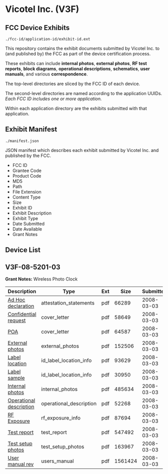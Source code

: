 # Vicotel Inc. (V3F)
## FCC Device Exhibits

```
./fcc-id/application-id/exhibit-id.ext
```

This repository contains the exhibit documents submitted by Vicotel Inc. to (and published by) the FCC as part of the device certification process.

These exhibits can include **internal photos**, **external photos**, **RF test reports**, **block diagrams**, **operational descriptions**, **schematics**, **user manuals**, and various **correspondence**.

The top-level directories are sliced by the FCC ID of each device.

The second-level directories are named according to the application UUIDs. *Each FCC ID includes one or more application.*

Within each application directory are the exhibits submitted with that application. 

## Exhibit Manifest

```
./manifest.json
```

JSON manifest which describes each exhibit submitted by Vicotel Inc. and published by the FCC.

- FCC ID
- Grantee Code
- Product Code
- MD5
- Path
- File Extension
- Content Type
- Size
- Exhibit ID
- Exhibit Description
- Exhibit Type
- Date Submitted
- Date Available
- Grant Notes

## Device List
## V3F-08-5201-03
**Grant Notes:** Wireless Photo Clock

| Description | Type | Ext | Size | Submitted | Available |
| ----------- | ---- | --- | ---- | --------- | --------- |
| [Ad Hoc declaration](V3F-08-5201-03/f0234a58f3693e388edad297a93f6ae5/908840.pdf) | attestation_statements | pdf | 66289 | 2008-03-03 | 2008-03-03 |
| [Confidential request](V3F-08-5201-03/f0234a58f3693e388edad297a93f6ae5/908842.pdf) | cover_letter | pdf | 58649 | 2008-03-03 | 2008-03-03 |
| [POA](V3F-08-5201-03/f0234a58f3693e388edad297a93f6ae5/908846.pdf) | cover_letter | pdf | 64587 | 2008-03-03 | 2008-03-03 |
| [External photos](V3F-08-5201-03/f0234a58f3693e388edad297a93f6ae5/908844.pdf) | external_photos | pdf | 152506 | 2008-03-03 | 2008-03-03 |
| [Label location](V3F-08-5201-03/f0234a58f3693e388edad297a93f6ae5/908850.pdf) | id_label_location_info | pdf | 93629 | 2008-03-03 | 2008-03-03 |
| [Label sample](V3F-08-5201-03/f0234a58f3693e388edad297a93f6ae5/908852.pdf) | id_label_location_info | pdf | 30950 | 2008-03-03 | 2008-03-03 |
| [Internal photos](V3F-08-5201-03/f0234a58f3693e388edad297a93f6ae5/908848.pdf) | internal_photos | pdf | 485634 | 2008-03-03 | 2008-03-03 |
| [Operational description](V3F-08-5201-03/f0234a58f3693e388edad297a93f6ae5/908854.pdf) | operational_description | pdf | 52268 | 2008-03-03 | 2008-03-03 |
| [RF Exposure](V3F-08-5201-03/f0234a58f3693e388edad297a93f6ae5/908856.pdf) | rf_exposure_info | pdf | 87694 | 2008-03-03 | 2008-03-03 |
| [Test report](V3F-08-5201-03/f0234a58f3693e388edad297a93f6ae5/908860.pdf) | test_report | pdf | 547492 | 2008-03-03 | 2008-03-03 |
| [Test setup photos](V3F-08-5201-03/f0234a58f3693e388edad297a93f6ae5/908862.pdf) | test_setup_photos | pdf | 163967 | 2008-03-03 | 2008-03-03 |
| [User manual rev](V3F-08-5201-03/f0234a58f3693e388edad297a93f6ae5/908866.pdf) | users_manual | pdf | 1561424 | 2008-03-03 | 2008-03-03 |
